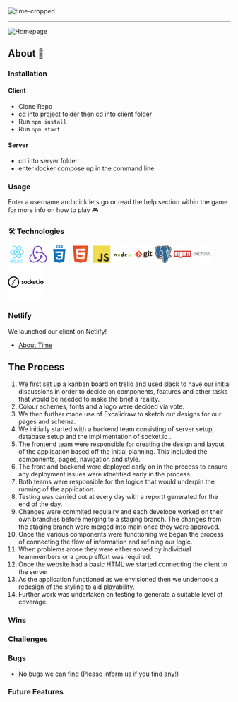 <div>
<img src="https://i.ibb.co/k1PVV5H/time-cropped.png" alt="time-cropped" border="0" title="abouttimelogo" border="0"width="800" height="250"/>&nbsp;
</div>

---

<div>
<img src="https://i.ibb.co/GkWM8Cv/Screenshot-2022-06-30-at-16-30-55.png" alt="Homepage" border="0" title="Homepage" width="500" height="300"/>&nbsp;

</div>


## About 💾

### Installation

#### Client
- Clone Repo
- cd into project folder then cd into client folder
- Run `npm install`
- Run `npm start`

#### Server
- cd into server folder
- enter docker compose up in the command line

### Usage

Enter a username and click lets go or read the help section within the game for more info on how to play 🎮

### :hammer_and_wrench: Technologies

<div>
  <img src="https://github.com/devicons/devicon/blob/master/icons/react/react-original-wordmark.svg" title="React" alt="React" width="40" height="40"/>&nbsp;
  <img src="https://github.com/devicons/devicon/blob/master/icons/redux/redux-original.svg" title="Redux" alt="Redux " width="40" height="40"/>&nbsp;
  <img src="https://github.com/devicons/devicon/blob/master/icons/css3/css3-plain-wordmark.svg"  title="CSS3" alt="CSS" width="40" height="40"/>&nbsp;
  <img src="https://github.com/devicons/devicon/blob/master/icons/html5/html5-original.svg" title="HTML5" alt="HTML" width="40" height="40"/>&nbsp;
  <img src="https://github.com/devicons/devicon/blob/master/icons/javascript/javascript-original.svg" title="JavaScript" alt="JavaScript" width="40" height="40"/>&nbsp;
  <img src="https://github.com/devicons/devicon/blob/master/icons/nodejs/nodejs-original-wordmark.svg" title="NodeJS" alt="NodeJS" width="40" height="40"/>&nbsp;
  <img src="https://github.com/devicons/devicon/blob/master/icons/git/git-original-wordmark.svg" title="Git" **alt="Git" width="40" height="40"/>
  <img src="https://github.com/devicons/devicon/blob/master/icons/postgresql/postgresql-original.svg" title="PostgresSQL" **alt="PostgresSQL" width="40" height="40"/>
 <img src="https://github.com/devicons/devicon/blob/master/icons/npm/npm-original-wordmark.svg" title="npm" **alt="npm" width="40" height="40"/>
 <img src="https://github.com/devicons/devicon/blob/master/icons/express/express-original-wordmark.svg" title="express" **alt="express" width="40" height="40"/>
 <img src="https://github.com/devicons/devicon/blob/master/icons/socketio/socketio-original-wordmark.svg" title="socket.io" **alt="socket.io" width="80" height="80"/>
 
</div>

### Netlify

We launched our client on Netlify!

- [About Time](https://about-time.netlify.app)

## The Process
1. We first set up a kanban board on trello and used slack to have our initial discussions in order to decide on components, features and other tasks that would be needed to make the brief a reality.
2. Colour schemes, fonts and a logo were decided via vote.
3. We then further made use of Excalidraw to sketch out designs for our pages and schema. 
4. We initially started with a backend team consisting of server setup, database setup and the implimentation of socket.io .
5. The frontend team were responsible for creating the design and layout of the application based off the initial planning. This included the components, pages, navigation and style.
6. The front and backend were deployed early on in the process to ensure any deployment issues were idnetified early in the process.
7. Both teams were responsible for the logice that would underpin the running of the application.
8. Testing was carried out at every day with a reportt generated for the end of the day.
9. Changes were commited regulalry and each develope worked on their own branches before merging to a staging branch. The changes from the staging branch    were merged into main once they were approved.
10. Once the various components were functioning we began the process of connecting the flow of information and refining our logic.
11. When problems arose they were either solved by individual teammembers or a group effort was required.
12. Once the website had a basic HTML we started connecting the client to the server
13. As the application functioned as we envisioned then we undertook a redesign of the styling to aid playability.
14. Further work was undertaken on testing to generate a suitable level of coverage.

### Wins



### Challenges



### Bugs

- No bugs we can find (Please inform us if you find any!)

### Future Features

